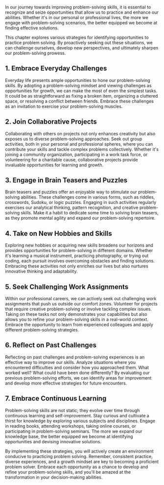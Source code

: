
In our journey towards improving problem-solving skills, it is essential to recognize and seize opportunities that allow us to practice and enhance our abilities. Whether it's in our personal or professional lives, the more we engage with problem-solving scenarios, the better equipped we become at finding effective solutions.

This chapter explores various strategies for identifying opportunities to practice problem solving. By proactively seeking out these situations, we can challenge ourselves, develop new perspectives, and ultimately sharpen our problem-solving prowess.

## 1\. Embrace Everyday Challenges

Everyday life presents ample opportunities to hone our problem-solving skills. By adopting a problem-solving mindset and viewing challenges as opportunities for growth, we can make the most of even the simplest tasks. It could be as straightforward as fixing a broken item, organizing a cluttered space, or resolving a conflict between friends. Embrace these challenges as an invitation to exercise your problem-solving muscles.

## 2\. Join Collaborative Projects

Collaborating with others on projects not only enhances creativity but also exposes us to diverse problem-solving approaches. Seek out group activities, both in your personal and professional spheres, where you can contribute your skills and tackle complex problems collectively. Whether it's joining a community organization, participating in a work task force, or volunteering for a charitable cause, collaborative projects provide invaluable opportunities for learning and growth.

## 3\. Engage in Brain Teasers and Puzzles

Brain teasers and puzzles offer an enjoyable way to stimulate our problem-solving abilities. These challenges come in various forms, such as riddles, crosswords, Sudoku, or logic puzzles. Engaging in such activities regularly exercises our analytical thinking, pattern recognition, and creative problem-solving skills. Make it a habit to dedicate some time to solving brain teasers, as they promote mental agility and expand our problem-solving repertoire.

## 4\. Take on New Hobbies and Skills

Exploring new hobbies or acquiring new skills broadens our horizons and provides opportunities for problem-solving in different domains. Whether it's learning a musical instrument, practicing photography, or trying out coding, each pursuit involves overcoming obstacles and finding solutions. Embracing these activities not only enriches our lives but also nurtures innovative thinking and adaptability.

## 5\. Seek Challenging Work Assignments

Within our professional careers, we can actively seek out challenging work assignments that push us outside our comfort zones. Volunteer for projects that require creative problem-solving or involve tackling complex issues. Taking on these tasks not only demonstrates your capabilities but also allows you to refine your problem-solving skills in a real-world context. Embrace the opportunity to learn from experienced colleagues and apply different problem-solving strategies.

## 6\. Reflect on Past Challenges

Reflecting on past challenges and problem-solving experiences is an effective way to improve our skills. Analyze situations where you encountered difficulties and consider how you approached them. What worked well? What could have been done differently? By evaluating our previous problem-solving efforts, we can identify areas for improvement and develop more effective strategies for future encounters.

## 7\. Embrace Continuous Learning

Problem-solving skills are not static; they evolve over time through continuous learning and self-improvement. Stay curious and cultivate a thirst for knowledge by exploring various subjects and disciplines. Engage in reading books, attending workshops, taking online courses, or participating in problem-solving seminars. The more we expand our knowledge base, the better equipped we become at identifying opportunities and devising innovative solutions.

By implementing these strategies, you will actively create an environment conducive to practicing problem solving. Remember, consistent practice, diverse experiences, and a growth mindset are key to becoming a proficient problem solver. Embrace each opportunity as a chance to develop and refine your problem-solving skills, and you'll be amazed at the transformation in your decision-making abilities.
